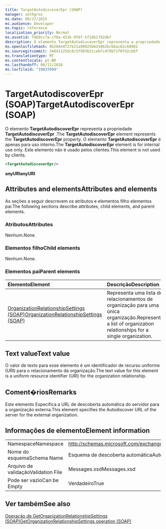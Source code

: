 ```yaml
---
title: TargetAutodiscoverEpr (SOAP)
manager: sethgros
ms.date: 09/17/2015
ms.audience: Developer
ms.topic: reference
localization_priority: Normal
ms.assetid: fdb9cc7a-cf0a-431b-9f6f-5f1db1792db7
description: O elemento TargetAutodiscoverEpr representa a propriedade TargetAutodiscoverEpr. O elemento TargetAutodiscoverEpr é apenas para uso interno. Este elemento não é usado pelos clientes.
ms.openlocfilehash: 0b28444727e21a98925b6d1062bcbbac62c68981
ms.sourcegitcommit: 34041125dc8c5f993b21cebfc4f8b72f0fd2cb6f
ms.translationtype: MT
ms.contentlocale: pt-BR
ms.lasthandoff: 06/11/2018
ms.locfileid: "19837694"
---
```

# <a name="targetautodiscoverepr-soap"></a><span data-ttu-id="62790-105">TargetAutodiscoverEpr (SOAP)</span><span class="sxs-lookup"><span data-stu-id="62790-105">TargetAutodiscoverEpr (SOAP)</span></span>

<span data-ttu-id="62790-106">O elemento **TargetAutodiscoverEpr** representa a propriedade **TargetAutodiscoverEpr** .</span><span class="sxs-lookup"><span data-stu-id="62790-106">The **TargetAutodiscoverEpr** element represents the **TargetAutodiscoverEpr** property.</span></span> <span data-ttu-id="62790-107">O elemento **TargetAutodiscoverEpr** é apenas para uso interno.</span><span class="sxs-lookup"><span data-stu-id="62790-107">The **TargetAutodiscoverEpr** element is for internal use only.</span></span> <span data-ttu-id="62790-108">Este elemento não é usado pelos clientes.</span><span class="sxs-lookup"><span data-stu-id="62790-108">This element is not used by clients.</span></span> 
  
```XML
<TargetAutodiscoverEpr/>
```

 <span data-ttu-id="62790-109">**anyURI**</span><span class="sxs-lookup"><span data-stu-id="62790-109">**anyURI**</span></span>
## <a name="attributes-and-elements"></a><span data-ttu-id="62790-110">Attributes and elements</span><span class="sxs-lookup"><span data-stu-id="62790-110">Attributes and elements</span></span>

<span data-ttu-id="62790-111">As seções a seguir descrevem os atributos e elementos filho elementos pai.</span><span class="sxs-lookup"><span data-stu-id="62790-111">The following sections describe attributes, child elements, and parent elements.</span></span>
  
### <a name="attributes"></a><span data-ttu-id="62790-112">Atributos</span><span class="sxs-lookup"><span data-stu-id="62790-112">Attributes</span></span>

<span data-ttu-id="62790-113">Nenhum.</span><span class="sxs-lookup"><span data-stu-id="62790-113">None.</span></span>
  
### <a name="child-elements"></a><span data-ttu-id="62790-114">Elementos filho</span><span class="sxs-lookup"><span data-stu-id="62790-114">Child elements</span></span>

<span data-ttu-id="62790-115">Nenhum.</span><span class="sxs-lookup"><span data-stu-id="62790-115">None.</span></span>
  
### <a name="parent-elements"></a><span data-ttu-id="62790-116">Elementos pai</span><span class="sxs-lookup"><span data-stu-id="62790-116">Parent elements</span></span>

|<span data-ttu-id="62790-117">**Elemento**</span><span class="sxs-lookup"><span data-stu-id="62790-117">**Element**</span></span>|<span data-ttu-id="62790-118">**Descrição**</span><span class="sxs-lookup"><span data-stu-id="62790-118">**Description**</span></span>|
|:-----|:-----|
|[<span data-ttu-id="62790-119">OrganizationRelationshipSettings (SOAP)</span><span class="sxs-lookup"><span data-stu-id="62790-119">OrganizationRelationshipSettings (SOAP)</span></span>](organizationrelationshipsettings-soap.md) <br/> |<span data-ttu-id="62790-120">Representa uma lista de relacionamentos de organização para uma única organização.</span><span class="sxs-lookup"><span data-stu-id="62790-120">Represents a list of organization relationships for a single organization.</span></span>  <br/> |
   
## <a name="text-value"></a><span data-ttu-id="62790-121">Text value</span><span class="sxs-lookup"><span data-stu-id="62790-121">Text value</span></span>

<span data-ttu-id="62790-122">O valor de texto para esse elemento é um identificador de recurso uniforme (URI) para o relacionamento da organização.</span><span class="sxs-lookup"><span data-stu-id="62790-122">The text value for this element is a uniform resource identifier (URI) for the organization relationship.</span></span>
  
## <a name="remarks"></a><span data-ttu-id="62790-123">Coment�rios</span><span class="sxs-lookup"><span data-stu-id="62790-123">Remarks</span></span>

<span data-ttu-id="62790-124">Este elemento Especifica a URL de descoberta automática do servidor para a organização externa.</span><span class="sxs-lookup"><span data-stu-id="62790-124">This element specifies the Autodiscover URL of the server for the external organization.</span></span> 
  
## <a name="element-information"></a><span data-ttu-id="62790-125">Informações de elemento</span><span class="sxs-lookup"><span data-stu-id="62790-125">Element information</span></span>

|||
|:-----|:-----|
|<span data-ttu-id="62790-126">Namespace</span><span class="sxs-lookup"><span data-stu-id="62790-126">Namespace</span></span>  <br/> |http://schemas.microsoft.com/exchange/2010/Autodiscover  <br/> |
|<span data-ttu-id="62790-127">Nome do esquema</span><span class="sxs-lookup"><span data-stu-id="62790-127">Schema Name</span></span>  <br/> |<span data-ttu-id="62790-128">Esquema de descoberta automática</span><span class="sxs-lookup"><span data-stu-id="62790-128">Autodiscover schema</span></span>  <br/> |
|<span data-ttu-id="62790-129">Arquivo de validação</span><span class="sxs-lookup"><span data-stu-id="62790-129">Validation File</span></span>  <br/> |<span data-ttu-id="62790-130">Messages.xsd</span><span class="sxs-lookup"><span data-stu-id="62790-130">Messages.xsd</span></span>  <br/> |
|<span data-ttu-id="62790-131">Pode ser vazio</span><span class="sxs-lookup"><span data-stu-id="62790-131">Can be Empty</span></span>  <br/> |<span data-ttu-id="62790-132">Verdadeiro</span><span class="sxs-lookup"><span data-stu-id="62790-132">True</span></span>  <br/> |
   
## <a name="see-also"></a><span data-ttu-id="62790-133">Ver também</span><span class="sxs-lookup"><span data-stu-id="62790-133">See also</span></span>



[<span data-ttu-id="62790-134">Operação de GetOrganizationRelationshipSettings (SOAP)</span><span class="sxs-lookup"><span data-stu-id="62790-134">GetOrganizationRelationshipSettings operation (SOAP)</span></span>](getorganizationrelationshipsettings-operation-soap.md)

